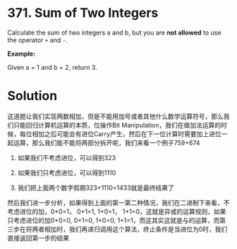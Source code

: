 # 371. Sum of Two Integers

Calculate the sum of two integers a and b, but you are **not allowed** to use the operator `+` and `-`.

**Example:**

Given a = 1 and b = 2, return 3.

# Solution
这道题让我们实现两数相加，但是不能用加号或者其他什么数学运算符号，那么我们只能回归计算机运算的本质，位操作Bit Manipulation，我们在做加法运算的时候，每位相加之后可能会有进位Carry产生，然后在下一位计算时需要加上进位一起运算，那么我们能不能将两部分拆开呢，我们来看一个例子759+674

1. 如果我们不考虑进位，可以得到323

2. 如果我们只考虑进位，可以得到1110

3. 我们把上面两个数字假期323+1110=1433就是最终结果了

然后我们进一步分析，如果得到上面的第一第二种情况，我们在二进制下来看，不考虑进位的加，0+0=1， 0+1=1, 1+0=1， 1+1=0，这就是异或的运算规则，如果只考虑进位的加0+0=0, 0+1=0, 1+0=0, 1+1=1，而这其实这就是与的运算，而第三步在将两者相加时，我们再递归调用这个算法，终止条件是当进位为0时，我们直接返回第一步的结果
